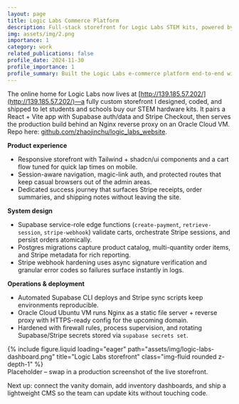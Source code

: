 ```yaml
---
layout: page
title: Logic Labs Commerce Platform
description: Full-stack storefront for Logic Labs STEM kits, powered by Supabase + Stripe and deployed on Oracle Cloud.
img: assets/img/2.png
importance: 1
category: work
related_publications: false
profile_date: 2024-11-30
profile_importance: 1
profile_summary: Built the Logic Labs e-commerce platform end-to-end with React, Supabase edge functions, and Stripe checkout running on an Oracle Cloud VM.
---
```


The online home for Logic Labs now lives at [http://139.185.57.202/](http://139.185.57.202/)—a fully custom storefront I designed, coded, and shipped to let students and schools buy our STEM hardware kits. It pairs a React + Vite app with Supabase auth/data and Stripe Checkout, then serves the production build behind an Nginx reverse proxy on an Oracle Cloud VM. Repo here: [github.com/zhaojinchu/logic_labs_website](https://github.com/zhaojinchu/logic_labs_website).

**Product experience**
- Responsive storefront with Tailwind + shadcn/ui components and a cart flow tuned for quick lap times on mobile.
- Session-aware navigation, magic-link auth, and protected routes that keep casual browsers out of the admin areas.
- Dedicated success journey that surfaces Stripe receipts, order summaries, and shipping notes without leaving the site.

**System design**
- Supabase service-role edge functions (`create-payment`, `retrieve-session`, `stripe-webhook`) validate carts, orchestrate Stripe sessions, and persist orders atomically.
- Postgres migrations capture product catalog, multi-quantity order items, and Stripe metadata for rich reporting.
- Stripe webhook hardening uses async signature verification and granular error codes so failures surface instantly in logs.

**Operations & deployment**
- Automated Supabase CLI deploys and Stripe sync scripts keep environments reproducible.
- Oracle Cloud Ubuntu VM runs Nginx as a static file server + reverse proxy with HTTPS-ready config for the upcoming domain.
- Hardened with firewall rules, process supervision, and rotating Supabase/Stripe secrets stored via `supabase secrets set`.

<div class="row">
    <div class="col-sm mt-3 mt-md-0">
        {% include figure.liquid loading="eager" path="assets/img/logic-labs-dashboard.png" title="Logic Labs storefront" class="img-fluid rounded z-depth-1" %}
    </div>
</div>
<div class="caption">
    Placeholder – swap in a production screenshot of the live storefront.
</div>

Next up: connect the vanity domain, add inventory dashboards, and ship a lightweight CMS so the team can update kits without touching code.
